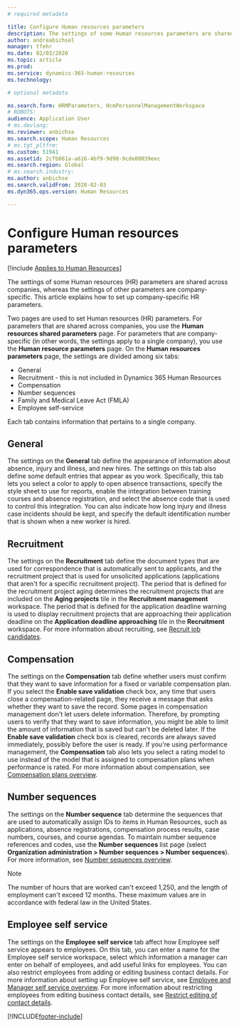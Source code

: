 ```yaml
---
# required metadata

title: Configure Human resources parameters
description: The settings of some Human resources parameters are shared across companies, whereas the settings of other parameters are company-specific. This article explains how to set up company-specific HR parameters.
author: andreabichsel
manager: tfehr
ms.date: 02/03/2020
ms.topic: article
ms.prod: 
ms.service: dynamics-365-human-resources
ms.technology: 

# optional metadata

ms.search.form: HRMParameters, HcmPersonnelManagementWorkspace
# ROBOTS: 
audience: Application User
# ms.devlang: 
ms.reviewer: anbichse
ms.search.scope: Human Resources
# ms.tgt_pltfrm: 
ms.custom: 51941
ms.assetid: 2cfb061a-a616-4bf9-9d98-9cde00039eec
ms.search.region: Global
# ms.search.industry: 
ms.author: anbichse
ms.search.validFrom: 2020-02-03
ms.dyn365.ops.version: Human Resources

---
```


# Configure Human resources parameters

[!include [Applies to Human Resources](../includes/applies-to-hr.md)]

The settings of some Human resources (HR) parameters are shared across companies, whereas the settings of other parameters are company-specific. This article explains how to set up company-specific HR parameters.

Two pages are used to set Human resources (HR) parameters. For parameters that are shared across companies, you use the **Human resources shared parameters** page. For parameters that are company-specific (in other words, the settings apply to a single company), you use the **Human resource parameters** page. On the **Human resources parameters** page, the settings are divided among six tabs:

- General
- Recruitment - this is not included in Dynamics 365 Human Resources
- Compensation
- Number sequences
- Family and Medical Leave Act (FMLA)
- Employee self-service

Each tab contains information that pertains to a single company. 

## General

The settings on the **General** tab define the appearance of information about absence, injury and illness, and new hires. The settings on this tab also define some default entries that appear as you work. Specifically, this tab lets you select a color to apply to open absence transactions, specify the style sheet to use for reports, enable the integration between training courses and absence registration, and select the absence code that is used to control this integration. You can also indicate how long injury and illness case incidents should be kept, and specify the default identification number that is shown when a new worker is hired.

## Recruitment

The settings on the **Recruitment** tab define the document types that are used for correspondence that is automatically sent to applicants, and the recruitment project that is used for unsolicited applications (applications that aren't for a specific recruitment project). The period that is defined for the recruitment project aging determines the recruitment projects that are included on the **Aging projects** tile in the **Recruitment management** workspace. The period that is defined for the application deadline warning is used to display recruitment projects that are approaching their application deadline on the **Application deadline approaching** tile in the **Recruitment** workspace. For more information about recruiting, see [Recruit job candidates](hr-personnel-recruit.md).

## Compensation

The settings on the **Compensation** tab define whether users must confirm that they want to save information for a fixed or variable compensation plan. If you select the **Enable save validation** check box, any time that users close a compensation-related page, they receive a message that asks whether they want to save the record. Some pages in compensation management don't let users delete information. Therefore, by prompting users to verify that they want to save information, you might be able to limit the amount of information that is saved but can't be deleted later. If the **Enable save validation** check box is cleared, records are always saved immediately, possibly before the user is ready. If you're using performance management, the **Compensation** tab also lets you select a rating model to use instead of the model that is assigned to compensation plans when performance is rated. For more information about compensation, see [Compensation plans overview](hr-compensation-overview.md).

## Number sequences

The settings on the **Number sequence** tab determine the sequences that are used to automatically assign IDs to items in Human Resources, such as applications, absence registrations, compensation process results, case numbers, courses, and course agendas. To maintain number sequence references and codes, use the **Number sequences** list page (select **Organization administration > Number sequences > Number sequences**). For more information, see [Number sequences overview](https://docs.microsoft.com/dynamics365/fin-ops-core/fin-ops/organization-administration/number-sequence-overview?toc=/dynamics365/human-resources/toc.json).

> [!NOTE]
> The number of hours that are worked can't exceed 1,250, and the length of employment can't exceed 12 months. These maximum values are in accordance with federal law in the United States. 

## Employee self service

The settings on the **Employee self service** tab affect how Employee self service appears to employees. On this tab, you can enter a name for the Employee self service workspace, select which information a manager can enter on behalf of employees, and add useful links for employees. You can also restrict employees from adding or editing business contact details. For more information about setting up Employee self service, see [Employee and Manager self service overview](hr-employee-manager-self-service-overview.md). For more information about restricting employees from editing business contact details, see [Restrict editing of contact details](hr-employee-self-service-restrict-editing.md).


[!INCLUDE[footer-include](../includes/footer-banner.md)]